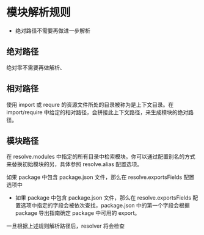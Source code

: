 # 模块解析规则

- 绝对路径不需要再做进一步解析

## 绝对路径

绝对零不需要再做解析、

## 相对路径

使用 import 或 requre 的资源文件所处的目录被称为是上下文目录。在 import/require 中给定的相对路径，会拼接此上下文路径，来生成模块的绝对路径。

## 模块路径

在 resolve.modules 中指定的所有目录中检索模块。你可以通过配置别名的方式来替换初始模块的另，具体参照 resolve.alias 配置选项。

如果 package 中包含 package.json 文件，那么在 resolve.exportsFields 配置选项中

- 如果 package 中包含 package.json 文件，那么在 resolve.exportsFields 配置选项中指定的字段会被依次查找，package.json 中的第一个字段会根据 package 导出指南确定 package 中可用的 export。

一旦根据上述规则解析路径后，resolver 将会检查
